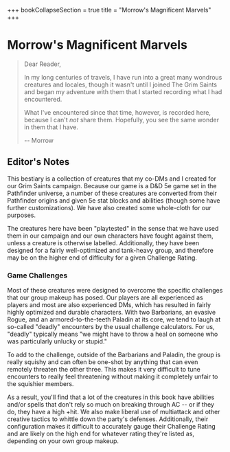 +++
bookCollapseSection = true
title = "Morrow's Magnificent Marvels"
+++

# Morrow's Magnificent Marvels

> Dear Reader,
>
> In my long centuries of travels, I have run into a great many wondrous creatures and locales, though it wasn't until I joined The Grim Saints and began my adventure with them that I started recording what I had encountered.
>
> What I've encountered since that time, however, is recorded here, because I can't _not_ share them. Hopefully, you see the same wonder in them that I have.
>
> -- Morrow

## Editor's Notes

This bestiary is a collection of creatures that my co-DMs and I created for our Grim Saints campaign. Because our game is a D&D 5e game set in the Pathfinder universe, a number of these creatures are converted from their Pathfinder origins and given 5e stat blocks and abilities (though some have further customizations). We have also created some whole-cloth for our purposes.

The creatures here have been "playtested" in the sense that we have used them in our campaign and our own characters have fought against them, unless a creature is otherwise labelled. Additionally, they have been designed for a fairly well-optimized and tank-heavy group, and therefore may be on the higher end of difficulty for a given Challenge Rating.

### Game Challenges

Most of these creatures were designed to overcome the specific challenges that our group makeup has posed. Our players are all experienced as players and most are also experienced DMs, which has resulted in fairly highly optimized and durable characters. With two Barbarians, an evasive Rogue, and an armored-to-the-teeth Paladin at its core, we tend to laugh at so-called "deadly" encounters by the usual challenge calculators. For us, "deadly" typically means "we might have to throw a heal on someone who was particularly unlucky or stupid."

To add to the challenge, outside of the Barbarians and Paladin, the group is really squishy and can often be one-shot by anything that can even remotely threaten the other three. This makes it very difficult to tune encounters to really feel threatening without making it completely unfair to the squishier members.

As a result, you'll find that a lot of the creatures in this book have abilities and/or spells that don't rely so much on breaking through AC -- or if they do, they have a high +hit. We also make liberal use of multiattack and other creative tactics to whittle down the party's defenses. Additionally, their configuration makes it difficult to accurately gauge their Challenge Rating and are likely on the high end for whatever rating they're listed as, depending on your own group makeup.
